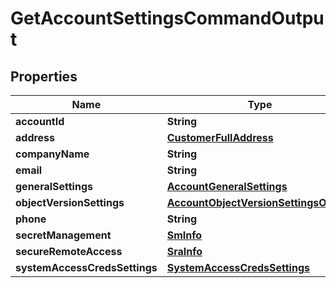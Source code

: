 

# GetAccountSettingsCommandOutput


## Properties

Name | Type | Description | Notes
------------ | ------------- | ------------- | -------------
**accountId** | **String** |  |  [optional]
**address** | [**CustomerFullAddress**](CustomerFullAddress.md) |  |  [optional]
**companyName** | **String** |  |  [optional]
**email** | **String** |  |  [optional]
**generalSettings** | [**AccountGeneralSettings**](AccountGeneralSettings.md) |  |  [optional]
**objectVersionSettings** | [**AccountObjectVersionSettingsOutput**](AccountObjectVersionSettingsOutput.md) |  |  [optional]
**phone** | **String** |  |  [optional]
**secretManagement** | [**SmInfo**](SmInfo.md) |  |  [optional]
**secureRemoteAccess** | [**SraInfo**](SraInfo.md) |  |  [optional]
**systemAccessCredsSettings** | [**SystemAccessCredsSettings**](SystemAccessCredsSettings.md) |  |  [optional]




